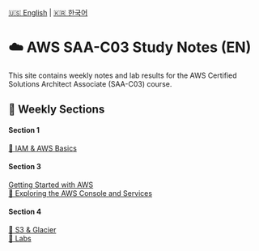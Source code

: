 [🇺🇸 English](./README.md) | [🇰🇷 한국어](./ko/README.md)

# ☁️ AWS SAA-C03 Study Notes (EN)

This site contains weekly notes and lab results for the AWS Certified Solutions Architect Associate (SAA-C03) course.


## 📅 Weekly Sections

<div class="weekly-section-container">
  <div class="weekly-section-card">
    <h4>Section 1</h4>
    <a href="#/section1/notes.md">🔹 IAM & AWS Basics</a>
  </div>

  <div class="weekly-section-card">
    <h4>Section 3</h4>
    <a href="#/section3/notes.md">Getting Started with AWS</a><br>
    <a href="#/section3/labs.md">🧪 Exploring the AWS Console and Services</a>
  </div>

  <div class="weekly-section-card">
    <h4>Section 4</h4>
    <a href="#/section4/notes.md">🔹 S3 & Glacier</a><br>
    <a href="#/section4/labs.md">🧪 Labs</a>
  </div>

</div>